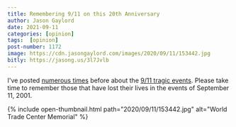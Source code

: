```yaml
---
title: Remembering 9/11 on this 20th Anniversary
author: Jason Gaylord
date: 2021-09-11
categories: [opinion]
tags:  [opinion]
post-number: 1172
image: https://cdn.jasongaylord.com/images/2020/09/11/153442.jpg
bitly: https://jasong.us/3l7Jvlb
---
```


I've posted [numerous times](https://jasong.us/3dpAu1B) before about the [9/11 tragic events](https://jasong.us/3mcTPI7). Please take time to remember those that have lost their lives in the events of September 11, 2001.

{% include open-thumbnail.html path="2020/09/11/153442.jpg" alt="World Trade Center Memorial" %}
